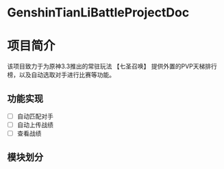 # GenshinTianLiBattleProjectDoc

# 项目简介

该项目致力于为原神3.3推出的常驻玩法 【七圣召唤】 提供外置的PVP天梯排行榜，以及自动选取对手进行比赛等功能。

## 功能实现

- [ ] 自动匹配对手
- [ ] 自动上传战绩
- [ ] 查看战绩

## 模块划分
